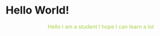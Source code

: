 
# <h1> Hello World! </h1>

<div align='center' style="color:#A8D145" class='profile__container'>
<p>
  Hello I am a student I hope I can learn a lot
</p>

</div>
